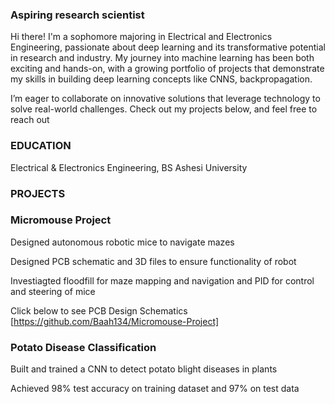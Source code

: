 ### Aspiring research scientist
Hi there! I'm a sophomore majoring in Electrical and Electronics Engineering, passionate about deep learning and its transformative potential in research and industry. My journey into machine learning has been both exciting and hands-on, with a growing portfolio of projects that demonstrate my skills in building deep learning concepts like CNNS, backpropagation.

I’m eager to collaborate on innovative solutions that leverage technology to solve real-world challenges. Check out my projects below, and feel free to reach out

### EDUCATION
Electrical & Electronics Engineering, BS
Ashesi University


### PROJECTS
### Micromouse Project 
Designed autonomous robotic mice to navigate mazes

Designed PCB schematic and 3D files to ensure functionality of robot

Investiagted floodfill for maze mapping and navigation and PID for control and steering of mice 

Click below to see PCB Design Schematics
[https://github.com/Baah134/Micromouse-Project] 

### Potato Disease Classification
Built and trained a CNN to detect potato blight diseases in plants

Achieved 98% test accuracy on training dataset and 97% on test data




